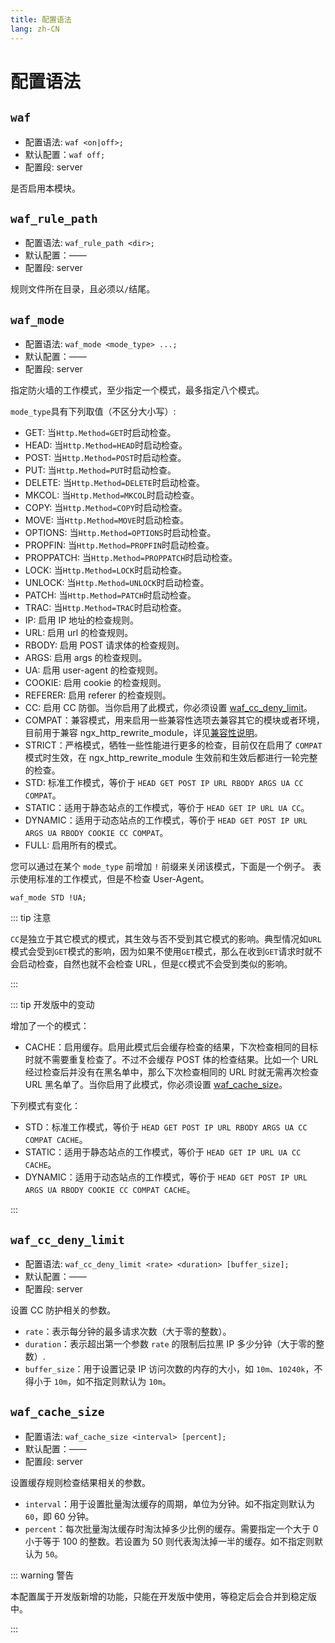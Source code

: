 ```yaml
---
title: 配置语法
lang: zh-CN
---
```


# 配置语法

## `waf`

* 配置语法: `waf <on|off>;`
* 默认配置：`waf off;`
* 配置段: server

是否启用本模块。

## `waf_rule_path`

* 配置语法: `waf_rule_path <dir>;`
* 默认配置：——
* 配置段: server

规则文件所在目录，且必须以`/`结尾。

## `waf_mode`

* 配置语法: `waf_mode <mode_type> ...;`
* 默认配置：——
* 配置段: server

指定防火墙的工作模式，至少指定一个模式，最多指定八个模式。

`mode_type`具有下列取值（不区分大小写）:
* GET: 当`Http.Method=GET`时启动检查。
* HEAD: 当`Http.Method=HEAD`时启动检查。
* POST: 当`Http.Method=POST`时启动检查。
* PUT: 当`Http.Method=PUT`时启动检查。
* DELETE: 当`Http.Method=DELETE`时启动检查。
* MKCOL: 当`Http.Method=MKCOL`时启动检查。
* COPY: 当`Http.Method=COPY`时启动检查。
* MOVE: 当`Http.Method=MOVE`时启动检查。
* OPTIONS: 当`Http.Method=OPTIONS`时启动检查。
* PROPFIN: 当`Http.Method=PROPFIN`时启动检查。
* PROPPATCH: 当`Http.Method=PROPPATCH`时启动检查。
* LOCK: 当`Http.Method=LOCK`时启动检查。
* UNLOCK: 当`Http.Method=UNLOCK`时启动检查。
* PATCH: 当`Http.Method=PATCH`时启动检查。
* TRAC: 当`Http.Method=TRAC`时启动检查。
* IP: 启用 IP 地址的检查规则。
* URL: 启用 url 的检查规则。
* RBODY: 启用 POST 请求体的检查规则。
* ARGS: 启用 args 的检查规则。
* UA: 启用 user-agent 的检查规则。
* COOKIE: 启用 cookie 的检查规则。
* REFERER: 启用 referer 的检查规则。
* CC: 启用 CC 防御。当你启用了此模式，你必须设置 [waf_cc_deny_limit](#waf-cc-deny-limit)。
* COMPAT：兼容模式，用来启用一些兼容性选项去兼容其它的模块或者环境，目前用于兼容 ngx_http_rewrite_module，详见[兼容性说明](/zh-cn/guide/compatibility.md)。
* STRICT：严格模式，牺牲一些性能进行更多的检查，目前仅在启用了 `COMPAT` 模式时生效，在 ngx_http_rewrite_module 生效前和生效后都进行一轮完整的检查。
* STD: 标准工作模式，等价于 `HEAD GET POST IP URL RBODY ARGS UA CC COMPAT`。
* STATIC：适用于静态站点的工作模式，等价于 `HEAD GET IP URL UA CC`。
* DYNAMIC：适用于动态站点的工作模式，等价于 `HEAD GET POST IP URL ARGS UA RBODY COOKIE CC COMPAT`。
* FULL: 启用所有的模式。

您可以通过在某个 `mode_type` 前增加 `!` 前缀来关闭该模式，下面是一个例子。
表示使用标准的工作模式，但是不检查 User-Agent。

```nginx
waf_mode STD !UA;
```

::: tip 注意

`CC`是独立于其它模式的模式，其生效与否不受到其它模式的影响。典型情况如`URL`模式会受到`GET`模式的影响，因为如果不使用`GET`模式，那么在收到`GET`请求时就不会启动检查，自然也就不会检查 URL，但是`CC`模式不会受到类似的影响。

:::


::: tip 开发版中的变动

增加了一个的模式：

* CACHE：启用缓存。启用此模式后会缓存检查的结果，下次检查相同的目标时就不需要重复检查了。不过不会缓存 POST 体的检查结果。比如一个 URL 经过检查后并没有在黑名单中，那么下次检查相同的 URL 时就无需再次检查 URL 黑名单了。当你启用了此模式，你必须设置 [waf_cache_size](#waf-cache-size)。

下列模式有变化：

* STD：标准工作模式，等价于 `HEAD GET POST IP URL RBODY ARGS UA CC COMPAT CACHE`。
* STATIC：适用于静态站点的工作模式，等价于 `HEAD GET IP URL UA CC CACHE`。
* DYNAMIC：适用于动态站点的工作模式，等价于 `HEAD GET POST IP URL ARGS UA RBODY COOKIE CC COMPAT CACHE`。

:::

## `waf_cc_deny_limit`

* 配置语法: `waf_cc_deny_limit <rate> <duration> [buffer_size];`
* 默认配置：——
* 配置段: server

设置 CC 防护相关的参数。

* `rate`：表示每分钟的最多请求次数（大于零的整数）。
* `duration`：表示超出第一个参数 `rate` 的限制后拉黑 IP 多少分钟（大于零的整数）.
* `buffer_size`：用于设置记录 IP 访问次数的内存的大小，如 `10m`、`10240k`，不得小于 `10m`，如不指定则默认为 `10m`。

## `waf_cache_size`

* 配置语法: `waf_cache_size <interval> [percent];`
* 默认配置：——
* 配置段: server

设置缓存规则检查结果相关的参数。

* `interval`：用于设置批量淘汰缓存的周期，单位为分钟。如不指定则默认为 `60`，即 60 分钟。
* `percent`：每次批量淘汰缓存时淘汰掉多少比例的缓存。需要指定一个大于 0 小于等于 100 的整数。若设置为 50 则代表淘汰掉一半的缓存。如不指定则默认为 `50`。


::: warning 警告

本配置属于开发版新增的功能，只能在开发版中使用，等稳定后会合并到稳定版中。

:::
